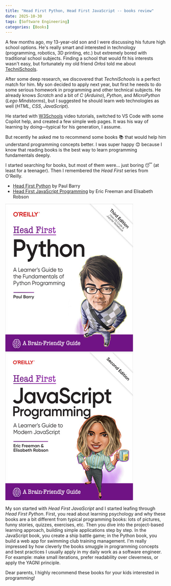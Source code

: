 ```yaml
---
title: "Head First Python, Head First JavaScript -- books review"
date: 2025-10-30
tags: [Software Engineering]
categories: [Books]
---
```


A few months ago, my 13-year-old son and I were discussing his future high school options.
He's really smart and interested in technology (programming, robotics, 3D printing, etc.) but extremely bored with traditional school subjects.
Finding a school that would fit his interests wasn't easy, but fortunately my old friend *Orłoś* told me about [TechniSchools](https://technischools.com/).

After some deep research, we discovered that *TechniSchools* is a perfect match for him.
My son decided to apply next year, but first he needs to do some serious homework in programming and other technical subjects.
He already knows *Scratch* and a bit of *C* (*Arduino*), *Python*, and *MicroPython* (*Lego Mindstorms*), but I suggested he should learn web technologies as well (*HTML*, *CSS*, *JavaScript*).

He started with [W3Schools](https://www.w3schools.com/) video tutorials, switched to VS Code with some Copilot help, and created a few simple web pages.
It was his way of learning by doing—typical for his generation, I assume.

But recently he asked me to recommend some books 📚 that would help him understand programming concepts better.
I was super happy 😊 because I know that reading books is the best way to learn programming fundamentals deeply.

I started searching for books, but most of them were... just boring 😴 (at least for a teenager).
Then I remembered the *Head First* series from O'Reilly.

* [Head First Python](https://www.oreilly.com/library/view/head-first-python/9781491919521/) by Paul Barry
* [Head First JavaScript Programming](https://www.oreilly.com/library/view/head-first-javascript/9781492092515/) by Eric Freeman and Elisabeth Robson

![Head First Python](/assets/images/2025-10-30-head-first-python-js/python_book_cover.jpg)
![Head First JavaScript](/assets/images/2025-10-30-head-first-python-js/js_book_cover.jpg)

My son started with *Head First JavaScript* and I started leafing through *Head First Python*.
First, you read about learning psychology and why these books are a bit different from typical programming books: lots of pictures, funny stories, quizzes, exercises, etc.
Then you dive into the project-based learning approach, building simple applications step by step.
In the JavaScript book, you create a ship battle game; in the Python book, you build a web app for swimming club training management.
I'm really impressed by how cleverly the books smuggle in programming concepts and best practices I usually apply in my daily work as a software engineer.
For example: make small iterations, prefer readability over cleverness, or apply the YAGNI principle.

Dear parents, I highly recommend these books for your kids interested in programming!
